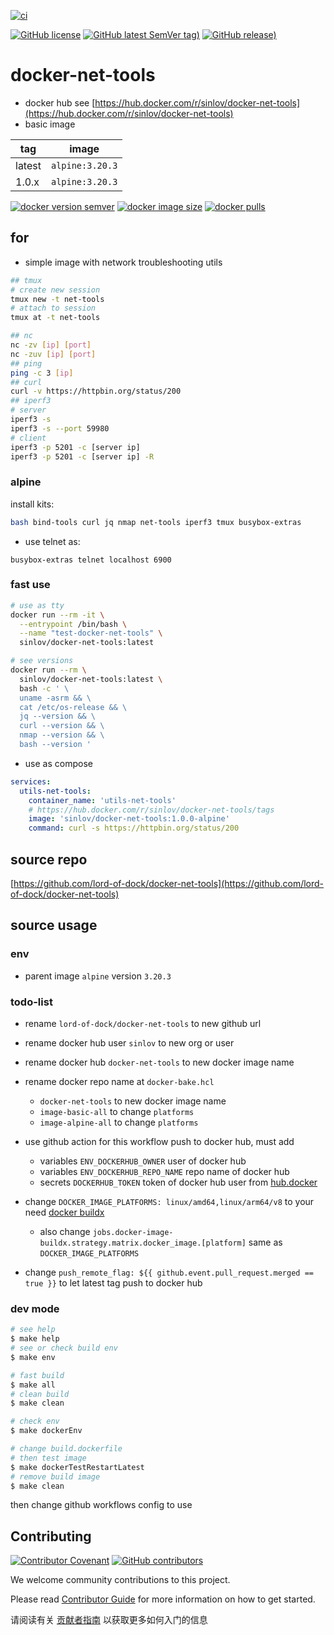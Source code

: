 [![ci](https://github.com/lord-of-dock/docker-net-tools/actions/workflows/ci.yml/badge.svg)](https://github.com/lord-of-dock/docker-net-tools/actions/workflows/ci.yml)

[![GitHub license](https://img.shields.io/github/license/lord-of-dock/docker-net-tools)](https://github.com/lord-of-dock/docker-net-tools)
[![GitHub latest SemVer tag)](https://img.shields.io/github/v/tag/lord-of-dock/docker-net-tools)](https://github.com/lord-of-dock/docker-net-tools/tags)
[![GitHub release)](https://img.shields.io/github/v/release/lord-of-dock/docker-net-tools)](https://github.com/lord-of-dock/docker-net-tools/releases)

# docker-net-tools

- docker hub see [https://hub.docker.com/r/sinlov/docker-net-tools](https://hub.docker.com/r/sinlov/docker-net-tools)
- basic image

| tag | image |
|---|---|
| latest | `alpine:3.20.3` |
| 1.0.x | `alpine:3.20.3` |

[![docker version semver](https://img.shields.io/docker/v/sinlov/docker-net-tools?sort=semver)](https://hub.docker.com/r/sinlov/docker-net-tools)
[![docker image size](https://img.shields.io/docker/image-size/sinlov/docker-net-tools)](https://hub.docker.com/r/sinlov/docker-net-tools)
[![docker pulls](https://img.shields.io/docker/pulls/sinlov/docker-net-tools)](https://hub.docker.com/r/sinlov/docker-net-tools/tags?page=1&ordering=last_updated)

## for

- simple image with network troubleshooting utils

```bash
## tmux
# create new session
tmux new -t net-tools
# attach to session
tmux at -t net-tools

## nc
nc -zv [ip] [port]
nc -zuv [ip] [port]
## ping
ping -c 3 [ip]
## curl
curl -v https://httpbin.org/status/200
## iperf3
# server
iperf3 -s
iperf3 -s --port 59980
# client
iperf3 -p 5201 -c [server ip]
iperf3 -p 5201 -c [server ip] -R
```

### alpine

install kits:

```bash
bash bind-tools curl jq nmap net-tools iperf3 tmux busybox-extras
```

- use telnet as:

```
busybox-extras telnet localhost 6900
```

### fast use

```bash
# use as tty
docker run --rm -it \
  --entrypoint /bin/bash \
  --name "test-docker-net-tools" \
  sinlov/docker-net-tools:latest

# see versions
docker run --rm \
  sinlov/docker-net-tools:latest \
  bash -c ' \
  uname -asrm && \
  cat /etc/os-release && \
  jq --version && \
  curl --version && \
  nmap --version && \
  bash --version '
```

- use as compose

```yaml
services:
  utils-net-tools:
    container_name: 'utils-net-tools'
    # https://hub.docker.com/r/sinlov/docker-net-tools/tags
    image: 'sinlov/docker-net-tools:1.0.0-alpine'
    command: curl -s https://httpbin.org/status/200
```

## source repo

[https://github.com/lord-of-dock/docker-net-tools](https://github.com/lord-of-dock/docker-net-tools)

## source usage

### env

- parent image `alpine` version `3.20.3`

### todo-list

- rename `lord-of-dock/docker-net-tools` to new github url
- rename docker hub user `sinlov` to new org or user
- rename docker hub `docker-net-tools` to new docker image name
- rename docker repo name at `docker-bake.hcl`
    - `docker-net-tools` to new docker image name
    - `image-basic-all` to change `platforms`
    - `image-alpine-all` to change `platforms`

- use github action for this workflow push to docker hub, must add
    - variables `ENV_DOCKERHUB_OWNER` user of docker hub
    - variables `ENV_DOCKERHUB_REPO_NAME` repo name of docker hub
    - secrets `DOCKERHUB_TOKEN` token of docker hub user from [hub.docker](https://hub.docker.com/settings/security)

- change `DOCKER_IMAGE_PLATFORMS: linux/amd64,linux/arm64/v8` to your need [docker buildx](https://docs.docker.com/buildx/working-with-buildx/)
  - also change `jobs.docker-image-buildx.strategy.matrix.docker_image.[platform]` same as `DOCKER_IMAGE_PLATFORMS`
- change `push_remote_flag: ${{ github.event.pull_request.merged == true }}` to let latest tag push to docker hub


### dev mode

```bash
# see help
$ make help
# see or check build env
$ make env

# fast build
$ make all
# clean build
$ make clean

# check env
$ make dockerEnv

# change build.dockerfile
# then test image
$ make dockerTestRestartLatest
# remove build image
$ make clean
```

then change github workflows config to use

## Contributing

[![Contributor Covenant](https://img.shields.io/badge/contributor%20covenant-v1.4-ff69b4.svg)](.github/CONTRIBUTING_DOC/CODE_OF_CONDUCT.md)
[![GitHub contributors](https://img.shields.io/github/contributors/lord-of-dock/docker-net-tools)](https://github.com/lord-of-dock/docker-net-tools/graphs/contributors)

We welcome community contributions to this project.

Please read [Contributor Guide](.github/CONTRIBUTING_DOC/CONTRIBUTING.md) for more information on how to get started.

请阅读有关 [贡献者指南](.github/CONTRIBUTING_DOC/zh-CN/CONTRIBUTING.md) 以获取更多如何入门的信息